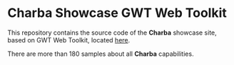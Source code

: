 # Charba Showcase GWT Web Toolkit

This repository contains the source code of the **Charba** showcase site, based on GWT Web Toolkit, located [here](https://www.pepstock.org/Charba-Showcase/Charba_Showcase.html).

There are more than 180 samples about all **Charba** capabilities.